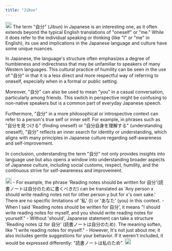 ```yaml
---
title: "Jibun"
---
```


<img src='https://scrapbox.io/api/pages/nishio-en/GPT/icon' alt='GPT.icon' height="19.5"/> The term "自分" (Jibun) in Japanese is an interesting one, as it often extends beyond the typical English translations of "oneself" or "me." While it does refer to the individual speaking or thinking (like "I" or "me" in English), its use and implications in the Japanese language and culture have some unique nuances.

In Japanese, the language's structure often emphasizes a degree of humbleness and indirectness that may be unfamiliar to speakers of many Western languages. This cultural practice of humility can be seen in the use of "自分" in that it is a less direct and more respectful way of referring to oneself, especially when in a formal or public setting.

Moreover, "自分" can also be used to mean "you" in a casual conversation, particularly among friends. This switch in perspective might be confusing to non-native speakers but is a common part of everyday Japanese speech.

Furthermore, "自分" in a more philosophical or introspective context can refer to a person's true self or inner self. For example, in phrases such as "自分を見つける" (finding oneself) or "自分自身を理解する" (understanding oneself), "自分" reflects an inner search for identity or understanding, which aligns with many principles in Japanese culture regarding self-awareness and self-improvement.

In conclusion, understanding the term "自分" not only provides insights into language use but also opens a window into understanding broader aspects of Japanese culture, including social customs, respect, humility, and the continuous strive for self-awareness and improvement.

<img src='https://scrapbox.io/api/pages/nishio-en/nishio/icon' alt='nishio.icon' height="19.5"/>
- For example, the phrase 'Reading notes should be written for 自分'(読書ノートは自分のために書くべきだ) can be translated as 'Any person x should write reading notes not for other person y but for x's own sake.' There are no specific limitations of '私' (I) or 'あなた' (you) in this context.
- When I said 'Reading notes should be written for 自分', it means "I should write reading notes for myself, and you should write reading notes for yourself."
- Without 'should', Japanese statement can take a structure 'Reading notes は for 自分' (読書ノートは自分のため). The meaning soften, like "I write reading notes for myself."
    - However, It's not just about me; it also includes gentle suggestions for your behavior. If it weren't included, it would be expressed differently: "読書ノートは私のため".

<img src='https://scrapbox.io/api/pages/nishio-en/en/icon' alt='en.icon' height="19.5"/>
